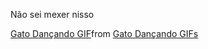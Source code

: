 Não sei mexer nisso
<div class="tenor-gif-embed" data-postid="27399544" data-share-method="host" data-aspect-ratio="1" data-width="100%"><a href="https://tenor.com/view/gato-dan%C3%A7ando-gif-27399544">Gato Dançando GIF</a>from <a href="https://tenor.com/search/gato+dan%C3%A7ando-gifs">Gato Dançando GIFs</a></div> <script type="text/javascript" async src="https://tenor.com/embed.js"></script>
